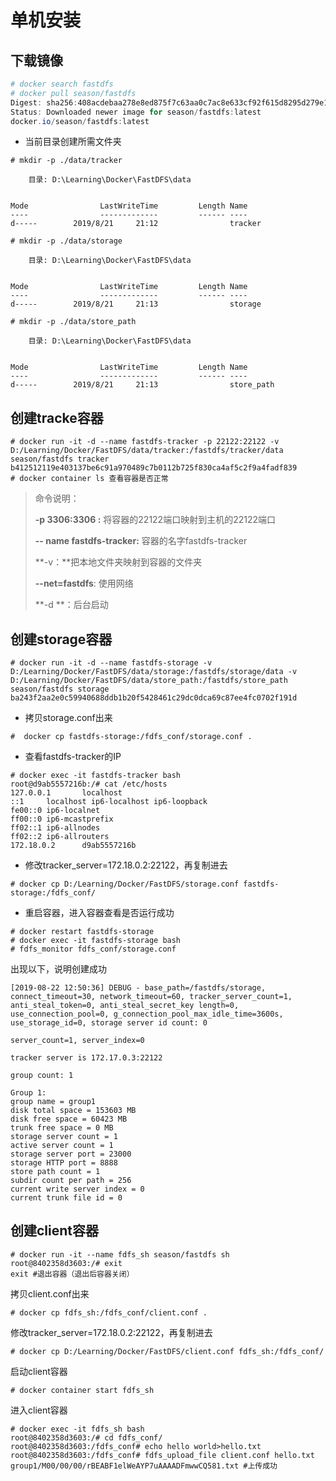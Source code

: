 # 单机安装

## 下载镜像

```powershell
# docker search fastdfs
# docker pull season/fastdfs
Digest: sha256:408acdebaa278e8ed875f7c63aa0c7ac8e633cf92f615d8295d279e137217003
Status: Downloaded newer image for season/fastdfs:latest
docker.io/season/fastdfs:latest
```

+ 当前目录创建所需文件夹

```shell
# mkdir -p ./data/tracker

    目录: D:\Learning\Docker\FastDFS\data


Mode                LastWriteTime         Length Name
----                -------------         ------ ----
d-----        2019/8/21     21:12                tracker

# mkdir -p ./data/storage

    目录: D:\Learning\Docker\FastDFS\data


Mode                LastWriteTime         Length Name
----                -------------         ------ ----
d-----        2019/8/21     21:13                storage

# mkdir -p ./data/store_path

    目录: D:\Learning\Docker\FastDFS\data


Mode                LastWriteTime         Length Name
----                -------------         ------ ----
d-----        2019/8/21     21:13                store_path
```

## 创建tracke容器

```shell
# docker run -it -d --name fastdfs-tracker -p 22122:22122 -v D:/Learning/Docker/FastDFS/data/tracker:/fastdfs/tracker/data season/fastdfs tracker
b412512119e403137be6c91a970489c7b0112b725f830ca4af5c2f9a4fadf839
# docker container ls 查看容器是否正常
```

>命令说明：
>
>**-p 3306:3306 :** 将容器的22122端口映射到主机的22122端口
>
>**-- name fastdfs-tracker:** 容器的名字fastdfs-tracker
>
>**-v：**把本地文件夹映射到容器的文件夹
>
>**--net=fastdfs**: 使用网络
>
>**-d **：后台启动

## 创建storage容器

```shell
# docker run -it -d --name fastdfs-storage -v D:/Learning/Docker/FastDFS/data/storage:/fastdfs/storage/data -v D:/Learning/Docker/FastDFS/data/store_path:/fastdfs/store_path season/fastdfs storage
ba243f2aa2e0c59940688ddb1b20f5428461c29dc0dca69c87ee4fc0702f191d
```

+ 拷贝storage.conf出来

```shell
#  docker cp fastdfs-storage:/fdfs_conf/storage.conf .
```

+ 查看fastdfs-tracker的IP

```shell
# docker exec -it fastdfs-tracker bash
root@d9ab5557216b:/# cat /etc/hosts
127.0.0.1       localhost
::1     localhost ip6-localhost ip6-loopback
fe00::0 ip6-localnet
ff00::0 ip6-mcastprefix
ff02::1 ip6-allnodes
ff02::2 ip6-allrouters
172.18.0.2      d9ab5557216b
```

+ 修改tracker_server=172.18.0.2:22122，再复制进去

```shell
# docker cp D:/Learning/Docker/FastDFS/storage.conf fastdfs-storage:/fdfs_conf/
```

+ 重启容器，进入容器查看是否运行成功

```shell
# docker restart fastdfs-storage
# docker exec -it fastdfs-storage bash
# fdfs_monitor fdfs_conf/storage.conf
```

出现以下，说明创建成功

```shell
[2019-08-22 12:50:36] DEBUG - base_path=/fastdfs/storage, connect_timeout=30, network_timeout=60, tracker_server_count=1, anti_steal_token=0, anti_steal_secret_key length=0, use_connection_pool=0, g_connection_pool_max_idle_time=3600s, use_storage_id=0, storage server id count: 0

server_count=1, server_index=0

tracker server is 172.17.0.3:22122

group count: 1

Group 1:
group name = group1
disk total space = 153603 MB
disk free space = 60423 MB
trunk free space = 0 MB
storage server count = 1
active server count = 1
storage server port = 23000
storage HTTP port = 8888
store path count = 1
subdir count per path = 256
current write server index = 0
current trunk file id = 0
```

## 创建client容器

```shell
# docker run -it --name fdfs_sh season/fastdfs sh
root@8402358d3603:/# exit
exit #退出容器（退出后容器关闭）
```

拷贝client.conf出来

```shell
# docker cp fdfs_sh:/fdfs_conf/client.conf .
```

修改tracker_server=172.18.0.2:22122，再复制进去

```shell
# docker cp D:/Learning/Docker/FastDFS/client.conf fdfs_sh:/fdfs_conf/
```

启动client容器

```shell
# docker container start fdfs_sh
```

进入client容器

```shell
# docker exec -it fdfs_sh bash
root@8402358d3603:/# cd fdfs_conf/
root@8402358d3603:/fdfs_conf# echo hello world>hello.txt
root@8402358d3603:/fdfs_conf# fdfs_upload_file client.conf hello.txt
group1/M00/00/00/rBEABF1elWeAYP7uAAAADFmwwCQ581.txt #上传成功
```

